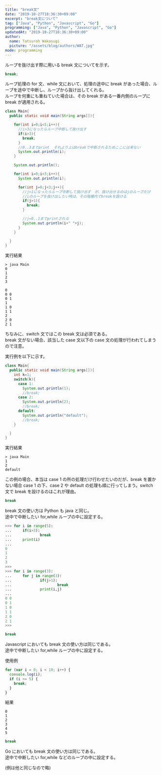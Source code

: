 ```yaml
---
title: "break文"
date: "2019-10-27T18:36:30+09:00"
excerpt: "break文について"
tag: ["Java", "Python", "Javascript", "Go"]
programming: ["Java", "Python", "Javascript", "Go"]
updatedAt: "2019-10-27T18:36:30+09:00"
author:
  name: Tatsuroh Wakasugi
  picture: "/assets/blog/authors/WAT.jpg"
mode: programming
---
```


ループを抜け出す際に用いる break 文についてを示す。

<div class="note_content_by_programming_language" id="note_content_Java">

```java
break;
```

ループ処理の for 文、while 文において、処理の途中に break があった場合、ループを途中で中断し、ループから抜け出してくれる。  
ループを何重にも重ねていた場合は、その break がある一番内側のループに break が適用される。

```java
class Main{
  public static void main(String args[]){

    for(int i=0;i<5;i++){
      //i>3になったらループ中断して抜け出す
      if(i>3){
        break;
      }
      //0..3までprint  それより上はbreakで中断されるためここには来ない
      System.out.println(i);
    }

    System.out.println();

    for(int i=0;i<3;i++){
      System.out.println(i);

      for(int j=0;j<3;j++){
        //j>1になったらループ中断して抜け出す　が、抜け出せるのはjのループだけ
        //iのループを抜け出したい時は、その階層内でbreakを設ける
        if(j>1){
          break;
        }

        //j=0..1までprintされる
        System.out.println(i+" "+j);
      }
    }

  }
}
```

実行結果

```
> java Main
0
1
2
3

0
0 0
0 1
1
1 0
1 1
2
2 0
2 1
```

ちなみに、switch 文ではこの break 文は必須である。  
break 文がない場合、該当した case 文以下の case 文の処理が行われてしまうので注意。

実行例を以下に示す。

```java
class Main{
  public static void main(String args[]){
    int k=1;
    switch(k){
      case 1:
        System.out.println(1);
        //break;
      case 2:
        System.out.println(2);
        //break;
      default:
        System.out.println("default");
        //break;
    }

  }
}
```

実行結果

```
> java Main
1
2
default
```

この例の場合、本当は case 1 の所の処理だけ行わせたいのだが、break を置かない場合 case 1 の下、case 2 や default の処理も順に行ってしまう。switch 文で break を設けるのはこれが理由。

</div>
<div class="note_content_by_programming_language" id="note_content_Python">

```python
break
```

break 文の使い方は Python も java と同じ。  
途中で中断したい for,while ループの中に設定する。

```python
>>> for i in range(5):
...     if(i>3):
...             break
...     print(i)
...
0
1
2
3
>>>
>>> for i in range(3):
...     for j in range(3):
...             if(j>1):
...                     break
...             print(i,j)
...
0 0
0 1
1 0
1 1
2 0
2 1
>>>
```

</div>
<div class="note_content_by_programming_language" id="note_content_Javascript">

```javascript
break
```

Javascript においても break 文の使い方は同じである。  
途中で中断したい for,while ループの中に設定する。

使用例

```javascript
for (var i = 0; i < 10; i++) {
  console.log(i);
  if (i >= 5) {
    break;
  }
}
```

結果

```
0
1
2
3
4
5
```

</div>
<div class="note_content_by_programming_language" id="note_content_Go">

```go
break
```

Go においても break 文の使い方は同じである。  
途中で中断したい for,while などのループの中に設定する。

(例は他と同じなので略)

</div>
